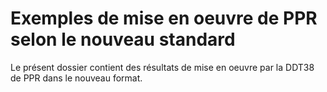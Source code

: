 # Exemples de mise en oeuvre de PPR selon le nouveau standard

Le présent dossier contient des résultats de mise en oeuvre par la DDT38 de PPR dans le nouveau format.




